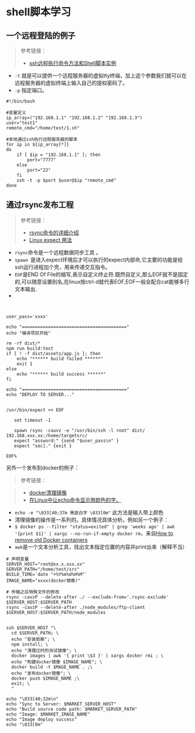 # **shell脚本学习**

## 一个远程登陆的例子

> 参考链接：
> 
> * [ssh远程执行命令方法和Shell脚本实例](http://www.jb51.net/article/64229.htm)

* `-t` 就是可以提供一个远程服务器的虚拟tty终端，加上这个参数我们就可以在远程服务器的虚拟终端上输入自己的提权密码了。
* `-p` 指定端口。

```
#!/bin/bash  
  
#变量定义  
ip_array=("192.168.1.1" "192.168.1.2" "192.168.1.3")  
user="test1"  
remote_cmd="/home/test/1.sh"  
  
#本地通过ssh执行远程服务器的脚本  
for ip in ${ip_array[*]}  
do  
    if [ $ip = "192.168.1.1" ]; then  
        port="7777"  
    else  
        port="22"  
    fi  
    ssh -t -p $port $user@$ip "remote_cmd"  
done  
```

## 通过rsync发布工程

> 参考链接：
> 
> * [rsync命令的详细介绍](http://man.linuxde.net/rsync)
> * [Linux expect 用法](http://blog.csdn.net/catoop/article/details/48289991)

* `rsync`命令是一个远程数据同步工具 。
* `spawn `是进入expect环境后才可以执行的expect内部命,它主要的功能是给ssh运行进程加个壳，用来传递交互指令。
* `EOF`是END Of File的缩写,表示自定义终止符.既然自定义,那么EOF就不是固定的,可以随意设置别名,在linux按ctrl-d就代表EOF,EOF一般会配合cat能够多行文本输出.
* 



```


user_pass='xxxx'

echo "========================================"
echo "编译项目开始"

rm -rf dist/*
npm run build:test
if [ ! -f dist/assets/app.js ]; then
    echo "****** build failed ******"
    exit 1
else
    echo "****** build success ******"
fi

echo "========================================"
echo "DEPLOY TO SERVER..."


/usr/bin/expect << EOF

   set timeout -1

   spawn rsync -cauvz -e "/usr/bin/ssh -l root" dist/ 192.168.xxx.xx:/home/targetsrc/
   expect "assword:" {send "$user_pass\n" }
   expect "sec]." {exit }

EOF%

```

另外一个发布到docker的例子：

> 参考链接：

> * [docker清理镜像](https://segmentfault.com/a/1190000004491286)
> * [在Linux中让echo命令显示带颜色的字。](http://blog.51cto.com/onlyzq/546459)

* `echo -e "\033[40;37m 黑底白字 \033[0m"` 此方法是输入带上颜色
* 清理镜像的操作是一系列的。具体情况具体分析。例如另一个例子：
* `$ docker ps --filter "status=exited" | grep 'weeks ago' | awk '{print $1}' | xargs --no-run-if-empty docker rm`，来自[How to remove old Docker containers](https://stackoverflow.com/questions/17236796/how-to-remove-old-docker-containers) 
* `awk`是一个文本分析工具，找出文本指定位置的内容并print出来（解释不当）

```
# 声明变量
SERVER_HOST="root@xx.x.xxx.xx"
SERVER_PATH="/home/test/src"
BUILD_TIME=`date "+%Y%m%d%H%M"`
IMAGE_NAME="xxxx(docker镜像)"

# 传输之后特殊文件的修改
rsync -cavzP --delete-after ./ --exclude-from='.rsync-exclude' $SERVER_HOST:$SERVER_PATH
rsync -cavzP --delete-after ./node_modules/ftp-client $SERVER_HOST:$SERVER_PATH/node_modules


ssh $SERVER_HOST "\
  cd $SERVER_PATH; \
  echo "安装依赖"; \
  npm install; \
  echo "清理过时的测试镜像"; \
  docker images | awk '{ print \$3 }' | xargs docker rmi ; \
  echo "构建docker镜像 $IMAGE_NAME"; \
  docker build -t $MAGE_NAME . ;\
  echo "发布docker镜像"; \
  docker push $IMAGE_NAME ;\
  exit; \
  "

echo "\033[40;32m\n"
echo "Sync to Server: $MARKET_SERVER_HOST"
echo "Build source code path: $MARKET_SERVER_PATH"
echo "Image: $MARKET_IMAGE_NAME"
echo "Image deploy success"
echo "\033[0m"
```
